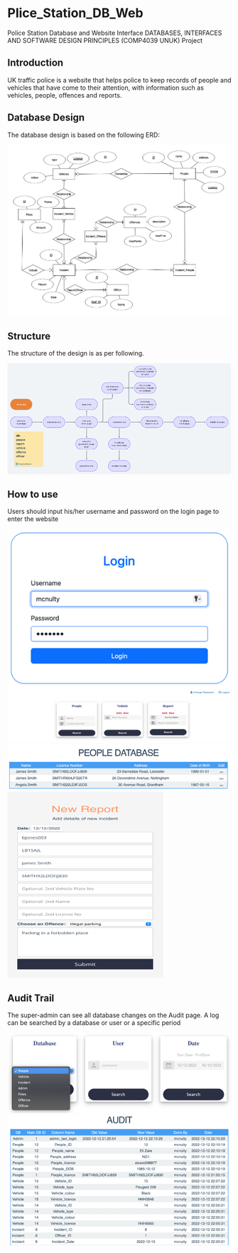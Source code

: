 # Plice_Station_DB_Web
Police Station Database and Website Interface
DATABASES, INTERFACES AND SOFTWARE DESIGN PRINCIPLES  (COMP4039 UNUK) Project

## Introduction
UK traffic police is a website that helps police to keep records of people and vehicles that have come to their attention, with information such as vehicles, people, offences and reports.

## Database Design
The database design is based on the following ERD:

![ERD](images/1.png)

## Structure
The structure of the design is as per following. 

![Structure](images/2.png)

## How to use
Users should input his/her username and password on the login page to enter the website

![Login](images/3.png)
![main](images/4.png)
![search](images/5.png)
![new](images/6.png)

## Audit Trail
The super-admin can see all database changes on the Audit page. A log can be searched by a database or user or a specific period 

![Audit](images/7.png)
![Audit](images/8.png)